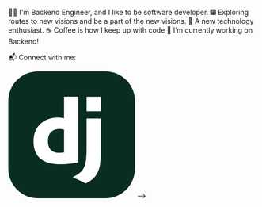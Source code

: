 

🐱‍🏍 I'm Backend Engineer, and I like to be software developer.
🎆 Exploring routes to new visions and be a part of the new visions.
🧐 A new technology enthusiast.
☕ Coffee is how I keep up with code
🔭 I’m currently working on Backend!

📬 Connect with me:



<svg width="256" height="256" viewBox="0 0 256 256" fill="none" xmlns="http://www.w3.org/2000/svg">
<rect width="256" height="256" rx="60" fill="#092E20"/>
<path d="M112.689 51H141.304V183.45C126.625 186.237 115.848 187.352 104.143 187.352C69.2093 187.351 51 171.559 51 141.271C51 112.098 70.3253 93.1471 100.24 93.1471C104.885 93.1471 108.415 93.5175 112.689 94.6323V51ZM112.689 117.671C109.345 116.558 106.558 116.186 103.028 116.186C88.5346 116.186 80.1725 125.105 80.1725 140.712C80.1725 155.95 88.163 164.311 102.842 164.311C105.999 164.311 108.602 164.125 112.689 163.569V117.671Z" fill="white"/>
<path d="M186.826 95.1893V161.522C186.826 184.378 185.154 195.34 180.137 204.817C175.491 213.923 169.359 219.682 156.724 226L130.153 213.364C142.788 207.419 148.92 202.218 152.821 194.225C156.91 186.05 158.212 176.573 158.212 151.675V95.1893H186.826ZM158.212 51.1519H186.826V80.5102H158.212V51.1519Z" fill="white"/>
</svg>
-->
